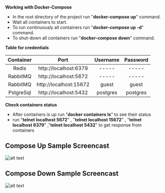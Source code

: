 

**Working with Docker-Compose**

- In the root directory of the project run "**docker-compose up**" command.
- Wait all containers to start.
- To run continuously all containers run  "**docker-compose up -d**" command.
- To shut-down all containers run  "**docker-compose down**" command.



**Table for credentials**

|Container|         Port         |Username|Password|
|:-------:|:--------------------:|:------:|:------:|
|  Redis  |http://localhost:6379 | -----  | -----  |
|RabbitMQ |http://localhost:5672 | -----  | -----  |
|RabbitMQ |http://localhost:15672| guest  | guest  |
|PstgreSql|http://localhost:5432 |postgres|postgres|

**Check containers status**

- After containers is up run "**docker containers ls**" to see their status
- run "**telnet localhost 5672**" , "**telnet localhost  15672**"  , "**telnet localhost 6379**" ,"**telnet localhost 5432**"  to get response from containers

## Compose Up Sample Screencast

![alt text]("~\images\up_postgresql-redis-rabbitmq.gif")

## Compose Down Sample Screencast

![alt text]("~\images\down_postgresql-redis-rabbitmq.gif")


